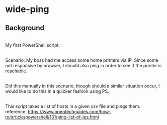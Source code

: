 # wide-ping

## Background

</br> My first PowerShell script. 
 
</br> Scenario: My boss had me access some home printers via IP. Since some not responsive by browser, I should also ping in order to see if the printer is reachable. 

</br> Did this manually in this scenario, though should a similar situation occur, I would
like to do this in a quicker fashion using PS.

</br> This script takes a list of hosts in a given csv file and pings them. 
</br> reference: https://www.opentechguides.com/how-to/article/powershell/131/ping-list-of-ips.html


